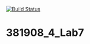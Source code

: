 [![Build Status](https://travis-ci.org/PavelKitaev/381908_4_Lab7.svg?branch=main)](https://travis-ci.org/PavelKitaev/381908_4_Lab7)

# 381908_4_Lab7